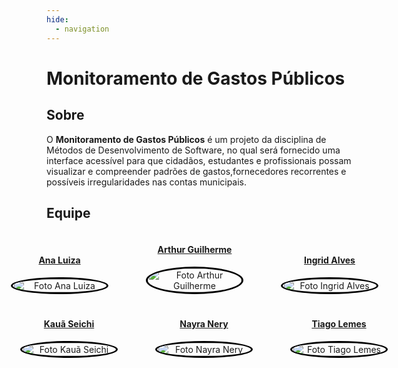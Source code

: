 ```yaml
---
hide:
  - navigation
---
```


<style>
  img {
    border: 3px solid black;
    border-radius: 50%;
    width: 150px;
    height: 50%;
  }
</style>

# Monitoramento de Gastos Públicos

## Sobre

O **Monitoramento de Gastos Públicos** é um projeto da disciplina de Métodos de Desenvolvimento de Software, no qual será fornecido uma interface acessível para que cidadãos, estudantes e profissionais possam visualizar e compreender padrões de gastos,fornecedores recorrentes e possíveis irregularidades nas contas municipais.

## Equipe


<div style="display: flex; flex-direction: column; align-items: center; gap: 10px;">
    <div style="display: flex; align-items: end; justify-content: center; gap: 30px;">
        <div style="text-align: center;">
            <a href="https://github.com/Ana-Luiza-SC">
                <h4 class="text-center">Ana Luiza</h4>
                <img src="https://github.com/Ana-Luiza-SC.png" alt="Foto Ana Luiza"/>
        </div>
        <div style="text-align: center;">
            <a href="https://github.com/ArthurGuilher62">
                <h4 class="text-center">Arthur Guilherme</h4>
                <img src="https://github.com/ArthurGuilher62.png" alt="Foto Arthur Guilherme"/>
        </div>
        <div style="text-align: center;">
            <a href="https://github.com/alvesingrid">
                <h4 class="text-center">Ingrid Alves</h4>
                <img src="https://github.com/alvesingrid.png" alt="Foto Ingrid Alves"/>
        </div>
    </div>
    <div style="display: flex; align-items: end; justify-content: center; gap: 30px;">
        <div style="text-align: center;">
            <a href="https://github.com/Neoprot">
                <h4 class="text-center">Kauã Seichi</h4>
                <img src="https://github.com/Neoprot.png" alt="Foto Kauã Seichi"/>
        </div>
        <div style="text-align: center;">
            <a href="https://github.com/NayraNery127">
                <h4 class="text-center">Nayra Nery</h4>
                <img src="https://github.com/NayraNery127.png" alt="Foto Nayra Nery"/>
        </div>
                <div style="text-align: center;">
            <a href="https://github.com/TiagoTeixeira-2005">
                <h4 class="text-center">Tiago Lemes</h4>
                <img src="https://github.com/TiagoTeixeira-2005.png" alt="Foto Tiago Lemes"/>
        </div>
    </div>
</div>